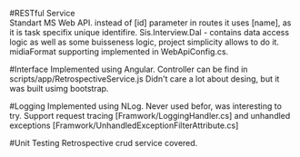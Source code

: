 #RESTful Service  
Standart MS Web API. instead of [id] parameter in routes it uses [name], as it is task specifix unique identifire.
Sis.Interview.Dal - contains data access logic as well as some buisseness logic, project simplicity allows to do it.
midiaFormat supporting implemented in WebApiConfig.cs.

#Interface
Implemented using Angular. Controller can be find in scripts/app/RetrospectiveService.js
Didn't care a lot about desing, but it was built usimg bootstrap.

#Logging
Implemented using NLog. Never used befor, was interesting to try.
Support request tracing [Framwork/LoggingHandler.cs] and unhandled exceptions [Framwork/UnhandledExceptionFilterAttribute.cs]

#Unit Testing
Retrospective crud service covered. 

